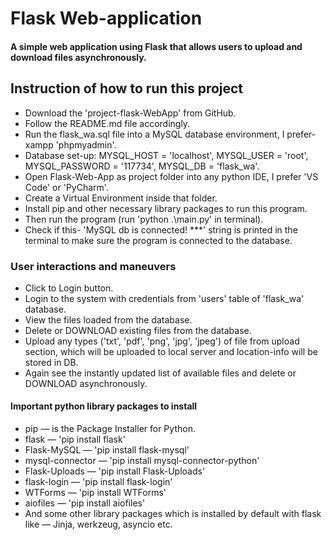 # Flask Web-application
#### A simple web application using Flask that allows users to upload and download files asynchronously.

## Instruction of how to run this project

- Download the 'project-flask-WebApp' from GitHub.
- Follow the README.md file accordingly.
- Run the flask_wa.sql file into a MySQL database environment, I prefer- xampp 'phpmyadmin'.
- Database set-up: MYSQL_HOST = 'localhost', MYSQL_USER = 'root', MYSQL_PASSWORD = '117734', MYSQL_DB = 'flask_wa'.
- Open Flask-Web-App as project folder into any python IDE, I prefer 'VS Code' or 'PyCharm'.
- Create a Virtual Environment inside that folder.
- Install pip and other necessary library packages to run this program.
- Then run the program (run 'python .\main.py' in terminal).
- Check if this- 'MySQL db is connected! ***' string is printed in the terminal to make sure the program is connected to the database.

### User interactions and maneuvers
- Click to Login button. 
- Login to the system with credentials from 'users' table of 'flask_wa' database.
- View the files loaded from the database.
- Delete or DOWNLOAD existing files from the database.
- Upload any types ('txt', 'pdf', 'png', 'jpg', 'jpeg') of file from upload section, which will be uploaded to local server and location-info will be stored in DB.
- Again see the instantly updated list of available files and delete or DOWNLOAD asynchronously.

#### Important python library packages to install

- pip — is the Package Installer for Python.
- flask — 'pip install flask'
- Flask-MySQL — 'pip install flask-mysql'
- mysql-connector — 'pip install mysql-connector-python'
- Flask-Uploads — 'pip install Flask-Uploads'
- flask-login — 'pip install flask-login'
- WTForms — 'pip install WTForms'
- aiofiles — 'pip install aiofiles'
- And some other library packages which is installed by default with flask like — Jinja, werkzeug, asyncio etc.
